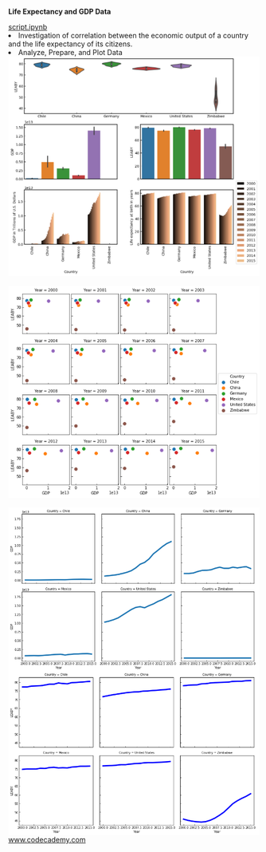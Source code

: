 
**Life Expectancy and GDP Data**
<div style="float:left">
<a href="global_data_capstone_project.ipynb">
script.ipynb </a></br>
<li>Investigation of correlation between the economic output of a country and the life expectancy of its citizens. </li>
<li>Analyze, Prepare, and Plot Data</li>
<img src="img/overview_plot.png" alt="img" width="800px"></br></br>
<img src="img/GDP_LEABY.png" alt="img" width="800px" "></br></br>
<img src="img/GDP.png" alt="img" width="800px" align="left"></br></br></br></br>
<img src="img/LEABY.png" alt="img" width="800px" align="left">

</div>

</br></br></br></br></br></br></br></br></br></br></br></br></br></br></br></br></br></br></br></br></br></br></br></br>

</br></br></br></br></br></br></br></br></br></br>
www.codecademy.com

